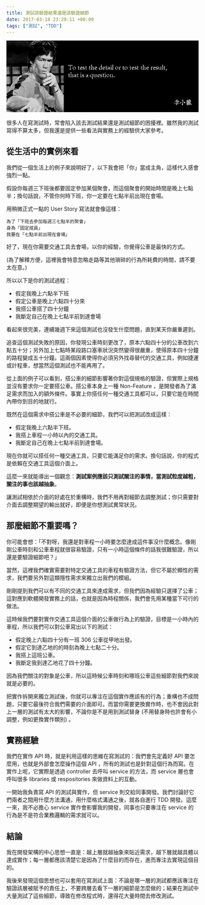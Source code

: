 ```yaml
---
title: 測試該驗證結果還是該驗證細節
date: 2017-03-18 23:29:11 +08:00
tags: ["測試", "TDD"]
---
```


![](/resources/to-test-the-detail-or-to-test-the-result/to-test-the-detail-or-to-test-the-result.png)

很多人在寫測試時，常會陷入該去測試結果還是測試細節的困擾裡。雖然我的測試寫得不算太多，但我還是提供一些看法與實務上的經驗供大家參考。

<!-- more -->

## 從生活中的實例來看

我們從一個生活上的例子來說明好了，以下我會把「你」當成主角，這樣代入感會強烈一點。

假設你每週三下班後都要固定參加某個聚會，而這個聚會的開始時間是晚上七點半；換句話說，不管你何時下班，你一定要在七點半前出現在會場。

用稍微正式一點的 User Story 寫法就會像這樣：

```
為了「下班去參加每週三七點半的聚會」
身為「固定成員」
我要在「七點半前出現在會場」
```

好了，現在你需要交通工具去會場，以你的經驗，你覺得公車是最快的方式。

(為了解釋方便，這裡我會特意忽略走路等其他瑣碎的行為所耗費的時間，請不要太在意。)

所以以下是你的測試過程：

* 假定我晚上六點半下班
* 假定公車是晚上六點四十分來
* 我搭公車搭了四十分鐘
* 我斷定自己在晚上七點半前到達會場

看起來很完美，連續幾週下來這個測試也沒發生什麼問題，直到某天你嚴重遲到。

追查這個測試失敗的原因，你發現公車時刻更改了，原本六點四十分的公車改到六點五十分；另外加上七點時某段路口塞車狀況突然變得很嚴重，使得原本四十分鐘的路程變成五十分鐘。這兩個因素使得你必須另外找尋替代的交通工具，例如捷運或計程車，想當然這個測試也不能再用了。

從上面的例子可以看到，搭公車的細節影響著你對這個規格的驗證，但實際上規格並沒有要求你一定要搭公車。搭公車本身上一種 Non-Feature ，是開發者為了滿足需求而加入的額外條件。事實上你搭任何一種交通工具都可以，只要它能在時間內帶你到目的地就行。

既然在這個需求中搭公車是不必要的細節，我們可以把測試改成這樣：

* 假定我晚上六點半下班。
* 我搭上車程一小時以內的交通工具。
* 我斷定自己在晚上七點半前到達會場。

現在你就可以搭任何一種交通工具，只要它能滿足你的需求。換句話說，你的程式是依賴在交通工具這個介面上。

這麼一來就能導出一個觀念：**測試案例應該只測試關注的事情，當測試粒度越粗，關注的事也該越抽象**。

讓測試相依於介面的好處在於重構時，我們不用再對細節去調整測試；你只需要對介面去調整期望的輸出就好，即便是你想測試異常狀況。

## 那麼細節不重要嗎？

你可能會想：「不對呀，我還是對車程一小時要怎麼達成這件事沒什麼概念。像剛剛公車時刻和公車車程就很容易驗證，只有一小時這個條件的話我很難驗證，所以還是要驗證細節吧？」

當然，這裡我們確實需要對特定交通工具的車程有驗證方法，但它不屬於顯性的需求，我們要另外對這類隱性需求來獨立出我們的模組。

剛剛提到我們可以有不同的交通工具來達成需求，但我們因為經驗只選擇了公車；這對應到軟體開發實務上的話，也就是因為時程關係，我們會先用某種當下可行的做法。

這時候我們要對實作交通工具這個介面的公車做行為上的驗證，目標是一小時內的車程，所以我們可以對公車寫出以下的測試：

* 假定晚上六點四十分有一班 306 公車從甲地出發。
* 假定它到達乙地的的時刻為晚上七點二十分。
* 我搭上這班公車。
* 我斷定我到達乙地花了四十分鐘。

因為我們關注的對象是公車，所以這時候公車時刻和哪班公車這些細節對我們來說就是必要的。

把實作拆開來獨立測試後，你就可以專注在這個實作應該有的行為；重構也不成問題，只要它最後符合我們需要的介面即可。而當你需要更換實作時，也不會因此對上一層的測試有太大的影響，不論你是不是用到測試替身 (不用替身時也許會有小調整，例如更換實作類別) 。

## 實務經驗

我們在實作 API 時，就是利用這樣的思維在寫測試的：我們會先定義好 API 要怎麼用，也就是外部會怎麼操作這個 API ，所有的測試也是針對這個行為而寫。在實作上呢，它實際是透過 controller 去呼叫 service 的方法，而 service 層也會呼叫很多 libraries 或 respositories 來做資料上的互動。

一開始我負責寫 API 的測試與實作，但 service 則交給同事開發。我們討論好它們兩者之間用什麼方法溝通，用什麼格式溝通之後，就各自進行 TDD 開發。這麼一來，我不必擔心 service 實作會影響我的開發，同事也只要專注在 service 的行為是不是符合業務邏輯的需求就可以。

## 結論

我在開發架構的中心思想一直是：越上層就越抽象來貼近需求，越下層就越具體以達成實作；每一層都應該清楚它是因為了什麼目的而存在，進而專注去實現這個目的。

我後來發現這個思想也可以套用在寫測試上面：不論是哪一層的測試都應該專注在驗證該層被賦予的責任上，不要跨層去看下一層的細節是怎麼做的；結果在測試中大量測試了這些細節，導致在修改程式時，還得花大量時間去修改測試。


